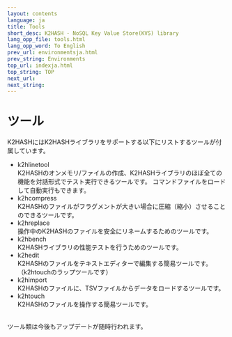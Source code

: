 ```yaml
---
layout: contents
language: ja
title: Tools
short_desc: K2HASH - NoSQL Key Value Store(KVS) library
lang_opp_file: tools.html
lang_opp_word: To English
prev_url: environmentsja.html
prev_string: Environments
top_url: indexja.html
top_string: TOP
next_url: 
next_string: 
---
```


# ツール
K2HASHにはK2HASHライブラリをサポートする以下にリストするツールが付属しています。
- k2hlinetool  
  K2HASHのオンメモリ/ファイルの作成、K2HASHライブラリのほぼ全ての機能を対話形式でテスト実行できるツールです。 コマンドファイルをロードして自動実行もできます。
- k2hcompress  
  K2HASHのファイルがフラグメントが大きい場合に圧縮（縮小）させることのできるツールです。
- k2hreplace  
  操作中のK2HASHのファイルを安全にリネームするためのツールです。
- k2hbench  
  K2HASHライブラリの性能テストを行うためのツールです。
- k2hedit  
  K2HASHのファイルをテキストエディターで編集する簡易ツールです。（k2htouchのラップツールです）
- k2himport  
  K2HASHのファイルに、TSVファイルからデータをロードするツールです。
- k2htouch  
  K2HASHのファイルを操作する簡易ツールです。
<br />
ツール類は今後もアップデートが随時行われます。
